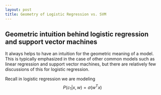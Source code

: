 ```yaml
---
layout: post
title: Geometry of Logistic Regression vs. SVM
---
```


## Geometric intuition behind logistic regression and support vector machines


It always helps to have an intuition for the geometric meaning of a model. This is typically emphasized in the case of other common models such as linear regression and support vector machines, but there are relatively few discussions of this for logistic regression.

Recall in logistic regression we are modeling $$P(c_1|x, w) = \sigma(w^Tx)$$